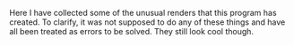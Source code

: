 Here I have collected some of the unusual renders that this program has created. To clarify, it was not supposed to do any of these things and have all been treated as errors to be solved. They still look cool though.